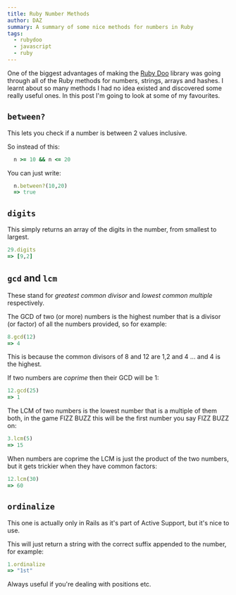 ```yaml
---
title: Ruby Number Methods
author: DAZ
summary: A summary of some nice methods for numbers in Ruby
tags:
  - rubydoo
  - javascript
  - ruby
---
```


One of the biggest advantages of making the [Ruby Doo](/projects/ruby-doo) library was going through all of the Ruby methods for numbers, strings, arrays and hashes. I learnt about so many methods I had no idea existed and discovered some really useful ones. In this post I'm going to look at some of my favourites.

## `between?`

This lets you check if a number is between 2 values inclusive.

So instead of this:

```ruby
  n >= 10 && n <= 20
```

You can just write:

```ruby
  n.between?(10,20)
  => true
```

## `digits`

This simply returns an array of the digits in the number, from smallest to largest.

```ruby
29.digits
=> [9,2]
```

## `gcd` and `lcm`

These stand for *greatest common divisor* and *lowest common multiple* respectively.

The GCD of two (or more) numbers is the highest number that is a divisor (or factor) of all the numbers provided, so for example:

```ruby
8.gcd(12)
=> 4
```

This is because the common divisors of 8 and 12 are 1,2 and 4 ... and 4 is the highest.

If two numbers are *coprime* then their GCD will be 1:

```ruby
12.gcd(25)
=> 1
```

The LCM of two numbers is the lowest number that is a multiple of them both, in the game FIZZ BUZZ this will be the first number you say FIZZ BUZZ on:

```ruby
3.lcm(5)
=> 15
```

When numbers are coprime the LCM is just the product of the two numbers, but it gets trickier when they have common factors:

```ruby
12.lcm(30)
=> 60
```

## `ordinalize`

This one is actually only in Rails as it's part of Active Support, but it's nice to use.

This will just return a string with the correct suffix appended to the number, for example:

```ruby
1.ordinalize
=> "1st"
```

Always useful if you're dealing with positions etc.
